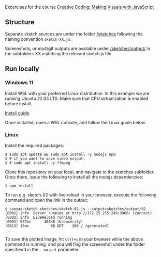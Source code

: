 Excercises for the course [Creative Coding: Making Visuals with JavaScript](https://www.domestika.org/en/courses/2729-creative-coding-making-visuals-with-javascript)

## Structure

Separate sketch sources are under the folder [/sketches](sketches) following the naming convention `sketch-XX.js`.

Screenshots, or mp4/gif outputs are available under [/sketches/output/](sketches/output) in the subfolders XX matching the relevant sketch js file.

## Run locally

### Windows 11

Install WSL with your preferred Linux distribution. In this example we are running Ubuntu 22.04 LTS. Make sure that CPU virtualization is enabled before install.

[Install guide](https://techcommunity.microsoft.com/t5/windows-11/how-to-install-the-linux-windows-subsystem-in-windows-11/m-p/2701207)

Once installed, open a WSL console, and follow the Linux guide below.

### Linux
Install the required packages:

```shell
$ sudo apt update && sudo apt install -y nodejs npm
$ # if you want to save video output:
$ # sudo apt install -y ffmpeg
```

Clone this repository on your local, and navigate to the sketches subfolder. Once there, issue the following to install all the nodejs dependencies:

```shell
$ npm install
```


To run e.g. sketch-02 with live reload in your browser, execute the following command and open the link in the output:
```shell
$ canvas-sketch sketches/sketch-02.js --output=sketches/output/02
[0002] info  Server running at http://172.25.255.249:9966/ (connect)
[0002] info  LiveReload running
[0003] 957ms      365KB (browserify)
[0013] 15ms          0B GET    200 / (generated)
...
```

To save the plotted image, hit `ctrl+s` in your browser while the above command is running, and you will fing the screenshot under the folder specifiedd in the `--output` parameter.
